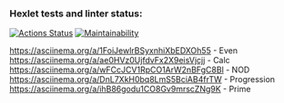 ### Hexlet tests and linter status:
[![Actions Status](https://github.com/YanovskiyS/frontend-project-44/workflows/hexlet-check/badge.svg)](https://github.com/YanovskiyS/frontend-project-44/actions)
[![Maintainability](https://api.codeclimate.com/v1/badges/4af976091ead693c2c5e/maintainability)](https://codeclimate.com/github/YanovskiyS/frontend-project-44/maintainability)

https://asciinema.org/a/1FoiJewlrBSyxnhiXbEDXOh55 - Even
https://asciinema.org/a/ae0HVz0UjfdvFx2X9eisVjcjj - Calc
https://asciinema.org/a/wFCcJCV1RpCO1ArW2nBFgC8Bl - NOD
https://asciinema.org/a/DnL7XkH0bq8LmS5BciAB4frTW - Progression
https://asciinema.org/a/ihB86godu1CO8Gv9mrscZNg9K - Prime

